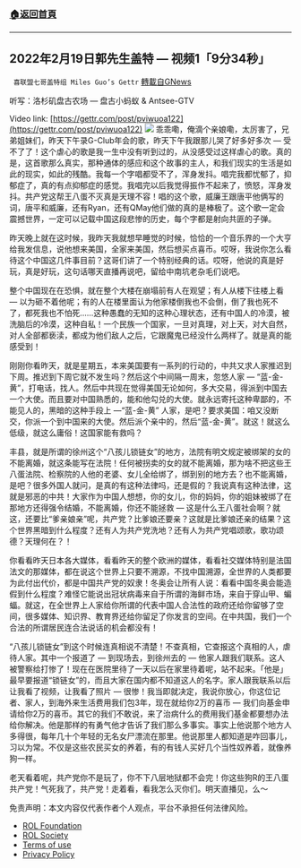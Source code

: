 ###  [:house:返回首頁](https://github.com/ourhimalayas/txt)
---


## 2022年2月19日郭先生盖特 — 视频1「9分34秒」
` 喜联盟七哥盖特组 Miles Guo’s Gettr` [轉載自GNews](https://gnews.org/zh-hans/2034805/)

听写：洛杉矶盘古农场 — 盘古小蚂蚁 & Antsee-GTV

Video link: [https://gettr.com/post/pviwuoa122](https://gettr.com/post/pviwuoa122)
![](https://assets.gnews.org/wp-content/uploads/2022/02/F4915319-6F19-4545-A73A-00776C1CB97E.jpeg)
乖乖嘞，俺滴个亲娘嘞，太厉害了，兄弟姐妹们，昨天下午录G-Club年会的歌，昨天下午我跟那儿哭了好多好多次 — 受不了了！这个虐心的歌是我一生中没有听到过的，从没感受过这样虐心的歌。真的是，这首歌那么真实，那种通体的感应和这个故事的主人，和我们现实的生活是如此的现实，如此的残酷。我每一个字唱都受不了，浑身发抖。唱完我都忧郁了，抑郁症了，真的有点抑郁症的感觉。我唱完以后我觉得振作不起来了，愤怒，浑身发抖。共产党这帮王八蛋不灭真是天理不容！唱的这个歌，威廉王跟唐平他俩写的词，唐平和威廉，还有Ryan，还有QMay他们做的真的是棒极了。这个歌一定会震撼世界，一定可以记载中国这段悲惨的历史，每个字都是射向共匪的子弹。

昨天晚上就在这时候，我昨天我就想早睡觉的时候，恰恰的一个音乐界的一个大亨给我发信息，说他想来美国，全家来美国，然后想买点喜币。哎呀，我说你怎么看待这个中国这几件事目前？这哥们讲了一个特别经典的话。哎呀，他说的真是好玩，真是好玩，这句话哪天直播再说吧，留给中南坑老杂毛们说吧。

整个中国现在在恐惧，就在整个大楼在崩塌前有人在观望；有人从楼下往楼上看 — 以为砸不着他呢；有的人在楼里面认为他家楼倒我也不会倒，倒了我也死不了，都死我也不怕死……这种愚蠢的无知的这种心理状态，还有中国人的冷漠，被洗脑后的冷漠，这种自私！一个民族一个国家，一旦对真理，对上天，对大自然，对人全部都亵渎，都成为他们敌人之后，它跟魔鬼已经没什么两样了。就是真的能感受到！

刚刚你看昨天，就是星期五，本来美国要有一系列的行动的，中共又求人家推迟到下周。推迟到下周它就不发生吗？然后这个中间隔一周末，忽悠人家 — “蓝-金-黄”，打电话，找人。然后中共现在觉得美国无论如何，多大交易，得派到中国去一个大使。而且要对中国熟悉的，能和他勾兑的大使。就永远寄托这种卑鄙的，不能见人的，黑暗的这种手段上 —“蓝-金-黄” 人家，是吧？要求美国：咱又没断交，你派一个到中国来的大使。然后派个亲中的，然后“蓝-金-黄”。就这！就这么低级，就这么庸俗！这国家能有救吗？

丰县，就是所谓的徐州这个“八孩儿锁链女”的地方，法院有明文规定被绑架的女的不能离婚，就这条能写在法院！任何被拐卖的女的就不能离婚，那为啥不把这些王八蛋法院、检察院的人他的老婆、女儿全给绑了，绑到别的地方去？也不能离婚，是吧？很多外国人就问，是真的有这种法律吗，还是假的？我说真有这种法律，这就是邪恶的中共！大家作为中国人想想，你的女儿，你的妈妈，你的姐妹被绑了在那地方还得强令结婚，不能离婚，你还不能拯救 — 这是什么王八蛋社会啊？就这，还要比“爹亲娘亲”呢，共产党？比爹娘还要亲？这就是比爹娘还亲的结果？这个世界黑暗到什么程度？还有人为共产党洗地？还有人为共产党唱颂歌，歌功颂德？天理何在？！

你看看昨天日本各大媒体，看看昨天的整个欧洲的媒体，看看社交媒体特别是法国法文的那媒体，都在说这个世界上只要不溯源，不找中国溯源，全世界的人类都要为此付出代价，都是中国共产党的奴隶！冬奥会让所有人说：看看中国冬奥会能造假到什么程度？难怪它能说出冠状病毒来自于所谓的海鲜市场，来自于穿山甲、蝙蝠。就这，在全世界上人家给你所谓的代表中国人合法性的政府还给你留够了空间，很多媒体、知识界、教育界还给你留足了你发言的空间。在中共国，我们一个合法的所谓居民连合法说话的机会都没有！

“八孩儿锁链女”到这个时候连真相说不清楚！不查真相，它查报这个真相的人，虐待人家。其中一个报道了 — 到现场去，到徐州去的 — 他家人跟我们联系。这人被警察给打惨了！现在在医院里待了一天以后在家里待着呢，站不起来。「他是」最早要报道“锁链女”的，而且大家在国内都不知道这人的名字。家人跟我联系以后让我看了视频，让我看了照片 — 很惨！我当即就决定，我说你放心，你这位记者、家人，到海外来生活费用我们包3年，现在就给你2万的喜币 — 我们向基金申请给你2万的喜币。其它的我们不敢说，来了治病什么的费用我们基金都要想办法给你解决。他是那样的有勇气他才告诉了我们那么多事实。事实上他说那个地方人多得很，每年几十个年轻的无名女尸漂流在那里。他说那里人都知道是咋回事儿，习以为常。不仅是这些农民买女的养着，有的有钱人买好几个当性奴养着，就像养狗一样。

老天看着呢，共产党你不是玩了，你不下八层地狱都不会完！你这些狗R的王八蛋共产党！气死我了，共产党！走着看，看我怎么灭你们。明天直播见，么～

 

免责声明：本文内容仅代表作者个人观点，平台不承担任何法律风险。

- [ROL Foundation](https://rolfoundation.org/)
- [ROL Society](https://rolsociety.org/)
- [Terms of use](https://gnews.org/terms-of-use-3/)
- [Privacy Policy](https://gnews.org/privacy-policy/)
